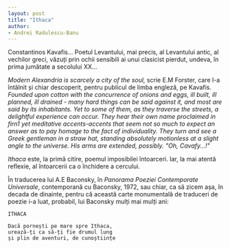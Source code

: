 ```yaml
---
layout: post
title: "Ithaca"
author:
- Andrei Radulescu-Banu
---
```


Constantinos Kavafis... Poetul Levantului, mai precis, al Levantului antic, al vechilor greci, văzuți prin ochii sensibili ai unui clasicist pierdut, undeva, în prima jumătate a secolului XX...

*Modern Alexandria is scarcely a city of the soul,* scrie E.M Forster, care l-a întâlnit și chiar descoperit, pentru publicul de limba engleză, pe Kavafis. *Founded upon cotton with the concurrence of onions and eggs, ill built, ill planned, ill drained - many hard things can be said against it, and most are said by its inhabitants. Yet to some of them, as they traverse the streets, a delightful experience can occur. They hear their own name proclaimed in firn1 yet meditative accents-accents that seem not so much to expect an answer as to pay homage to the fact of individuality. They turn and see a Greek gentleman in a straw hat, standing absolutely motionless at a slight angle to the universe. His arms are extended, possibly. "Oh, Cavafy...!"*

*Ithaca* este, la primă citire, poemul imposibilei întoarceri. Iar, la mai atentă reflexie, al întoarcerii ca o închidere a cercului.

În traducerea lui A.E Baconsky, în *Panorama Poeziei Contemporate Universale*, contemporană cu Baconsky, 1972, sau chiar, ca să zicem așa, în decada de dinainte, pentru că această carte monumentală de traduceri de poezie i-a luat, probabil, lui Baconsky mulți mai mulți ani:

```
ITHACA

Dacă pornești pe mare spre Ithaca,
urează-ți ca să-ți fie drumul lung
și plin de aventuri, de cunoștiințe
```